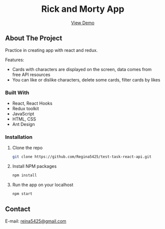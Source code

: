 <div align="center">
  <h1 align="center">Rick and Morty App</h1>

  <p align="center">
		<a href="#" target="_blank">View Demo</a>
  </p>
</div>


<!-- ABOUT THE PROJECT -->
## About The Project

Practice in creating app with react and redux.

Features: 
* Cards with characters are displayed on the screen, data comes from free API resources
* You can like or dislike characters, delete some cards, filter cards by likes

### Built With
* React, React Hooks
* Redux toolkit
* JavaScript
* HTML, CSS
* Ant Design

<!-- GETTING STARTED -->
### Installation

1. Clone the repo
   ```sh
   git clone https://github.com/Regina5425/test-task-react-api.git
   ```
2. Install NPM packages
   ```sh
   npm install
   ```
3. Run the app on your localhost
   ```js
   npm start
   ```

<!-- CONTACT -->
## Contact

E-mail: reina5425@gmail.com
